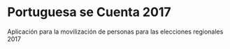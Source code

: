 # Portuguesa se Cuenta 2017
Aplicación para la movilización de personas para las elecciones regionales 2017

